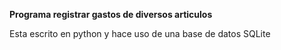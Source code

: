 
**Programa registrar gastos de diversos articulos**

Esta escrito en python y hace uso de una base de datos SQLite


